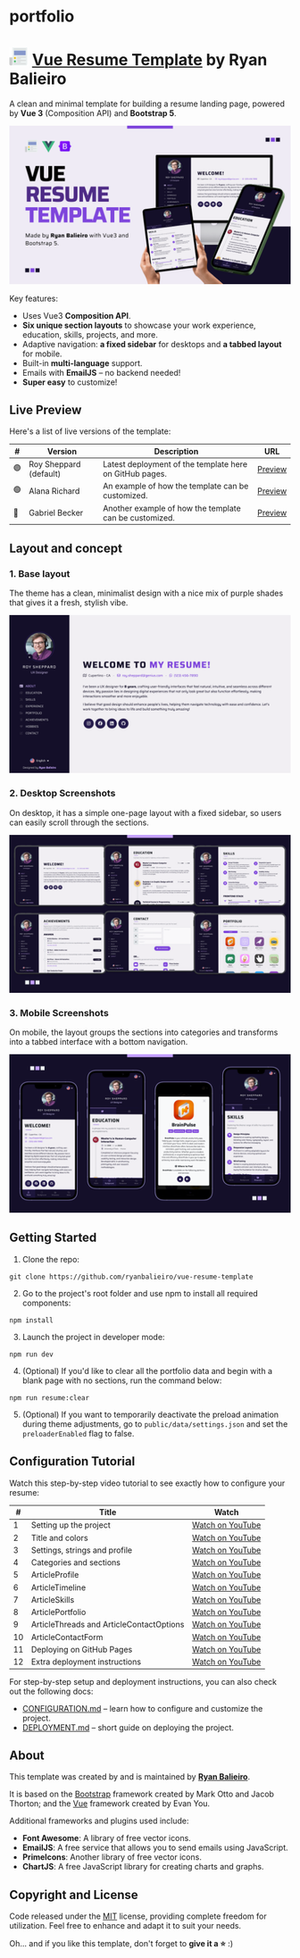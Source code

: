# portfolio

# <img src="docs/assets/logo.png"><img src="docs/assets/spacer.png"> [Vue Resume Template](https://ryanbalieiro.github.io/vue-resume-template/) by Ryan Balieiro

A clean and minimal template for building a resume landing page, powered by **Vue 3** (Composition API) and **Bootstrap 5**.

![alt tag1](docs/assets/promo-1.png)

Key features:
- Uses Vue3 **Composition API**.
- **Six unique section layouts** to showcase your work experience, education, skills, projects, and more.
- Adaptive navigation: **a fixed sidebar** for desktops and **a tabbed layout** for mobile.
- Built-in **multi-language** support.
- Emails with **EmailJS** – no backend needed!
- **Super easy** to customize!

## Live Preview

Here's a list of live versions of the template:

| #     | Version                | Description                                              | URL                                                                  |
|-------|------------------------|----------------------------------------------------------|----------------------------------------------------------------------|
| 🟣    | Roy Sheppard (default) | Latest deployment of the template here on GitHub pages.  | [Preview](https://ryanbalieiro.github.io/vue-resume-template/)       | 
| 🟢    | Alana Richard          | An example of how the template can be customized.        | [Preview](https://ryansandbox.github.io/alana-richard-vue-resume/)   |  
| 🔵    | Gabriel Becker         | Another example of how the template can be customized.   | [Preview](https://ryansandbox.github.io/gabriel-becker-vue-resume/)  |

## Layout and concept

### 1. Base layout
The theme has a clean, minimalist design with a nice mix of purple shades that gives it a fresh, stylish vibe.

![alt tag1](docs/assets/promo-4.png)

### 2. Desktop Screenshots
On desktop, it has a simple one-page layout with a fixed sidebar, so users can easily scroll through the sections.

![alt tag1](docs/assets/promo-2.png)

### 3. Mobile Screenshots
On mobile, the layout groups the sections into categories and transforms into a tabbed interface with a bottom navigation.

![alt tag1](docs/assets/promo-3.png)

## Getting Started

1. Clone the repo:
```
git clone https://github.com/ryanbalieiro/vue-resume-template
```

2. Go to the project's root folder and use npm to install all required components:
```
npm install
```

3. Launch the project in developer mode:
```
npm run dev
```

4. (Optional) If you'd like to clear all the portfolio data and begin with a blank page with no sections, run the command below:
```
npm run resume:clear
```

5. (Optional) If you want to temporarily deactivate the preload animation during theme adjustments, go to `public/data/settings.json` and set the `preloaderEnabled` flag to false.

## Configuration Tutorial

Watch this step-by-step video tutorial to see exactly how to configure your resume:

| #   | Title                                    | Watch                                                                    |
|-----|------------------------------------------|--------------------------------------------------------------------------|
| 1   | Setting up the project                   | [Watch on YouTube](https://www.youtube.com/watch?v=QvQQK81xljw&t=0m00s)  |
| 2   | Title and colors                         | [Watch on YouTube](https://www.youtube.com/watch?v=QvQQK81xljw&t=1m31s)  |
| 3   | Settings, strings and profile            | [Watch on YouTube](https://www.youtube.com/watch?v=QvQQK81xljw&t=4m20s)  |
| 4   | Categories and sections                  | [Watch on YouTube](https://www.youtube.com/watch?v=QvQQK81xljw&t=7m37s)  |
| 5   | ArticleProfile                           | [Watch on YouTube](https://www.youtube.com/watch?v=QvQQK81xljw&t=10m33s) |
| 6   | ArticleTimeline                          | [Watch on YouTube](https://www.youtube.com/watch?v=QvQQK81xljw&t=14m12s) |
| 7   | ArticleSkills                            | [Watch on YouTube](https://www.youtube.com/watch?v=QvQQK81xljw&t=18m00s) |
| 8   | ArticlePortfolio                         | [Watch on YouTube](https://www.youtube.com/watch?v=QvQQK81xljw&t=22m38s) |
| 9   | ArticleThreads and ArticleContactOptions | [Watch on YouTube](https://www.youtube.com/watch?v=QvQQK81xljw&t=25m36s) |
| 10  | ArticleContactForm                       | [Watch on YouTube](https://www.youtube.com/watch?v=QvQQK81xljw&t=29m44s) |
| 11  | Deploying on GitHub Pages                | [Watch on YouTube](https://www.youtube.com/watch?v=QvQQK81xljw&t=34m05s) |
| 12  | Extra deployment instructions            | [Watch on YouTube](https://www.youtube.com/watch?v=QvQQK81xljw&t=36m20s) |   

For step-by-step setup and deployment instructions, you can also check out the following docs:
- [CONFIGURATION.md](./docs/CONFIGURATION.md) – learn how to configure and customize the project.
- [DEPLOYMENT.md](./docs/DEPLOYMENT.md) – short guide on deploying the project.

## About

This template was created by and is maintained by **[Ryan Balieiro](https://ryanbalieiro.com/)**.

It is based on the [Bootstrap](https://getbootstrap.com/) framework created by Mark Otto and Jacob Thorton; and the [Vue](https://vuejs.org/) framework created by Evan You.

Additional frameworks and plugins used include:
- **Font Awesome**: A library of free vector icons.
- **EmailJS**: A free service that allows you to send emails using JavaScript.
- **PrimeIcons**: Another library of free vector icons.
- **ChartJS**: A free JavaScript library for creating charts and graphs.

## Copyright and License

Code released under the [MIT](https://opensource.org/license/mit) license, providing complete freedom for utilization. Feel free to enhance and adapt it to suit your needs.

Oh... and if you like this template, don't forget to **give it a ⭐** :)
